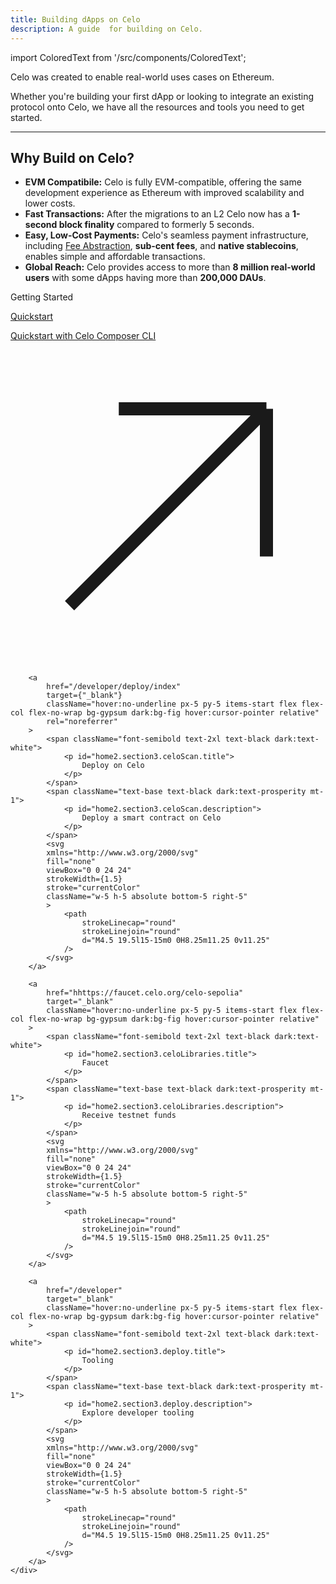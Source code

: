 ```yaml
---
title: Building dApps on Celo
description: A guide  for building on Celo.
---
```

import ColoredText from '/src/components/ColoredText';

Celo was created to enable real-world uses cases on Ethereum.

Whether you're building your first dApp or looking to integrate an existing protocol onto Celo, we have all the resources and tools you need to get started.

---

## Why Build on Celo?

- **EVM Compatibile:** Celo is fully EVM-compatible, offering the same development experience as Ethereum with improved scalability and lower costs.
- **Fast Transactions:** After the migrations to an L2 Celo now has a **1-second block finality** compared to formerly 5 seconds.
- **Easy, Low-Cost Payments:** Celo's seamless payment infrastructure, including [Fee Abstraction](/developer/fee-abstraction), **sub-cent fees**, and **native stablecoins**, enables simple and affordable transactions.
- **Global Reach:** Celo provides access to more than **8 million real-world users** with some dApps having more than **200,000 DAUs**.

<section className="mt-20 md:p-8 p-4 bg-sand dark:bg-fig">
    <span className="text-3xl font-bold">
        <p id="home2.section3.title">
            Getting Started
        </p>
    </span>
    <div className="grid md:grid-cols-2 grid-cols-1 gap-x-4 gap-y-4 w-full mt-8">
        <a
            href="/build/quickstart"
            target="_blank"
            className="hover:no-underline px-5 py-5 items-start flex flex-col flex-no-wrap bg-gypsum dark:bg-fig hover:cursor-pointer relative"
        >
            <span className="font-semibold text-2xl text-black dark:text-white">
                <p id="home2.section3.faucet.title">
                    Quickstart
                </p>
            </span>
            <span className="text-base text-black dark:text-prosperity mt-1">
                <p id="home2.section3.faucet.description">
                    Quickstart with Celo Composer CLI
                </p>
            </span>
            <svg
            xmlns="http://www.w3.org/2000/svg"
            fill="none"
            viewBox="0 0 24 24"
            strokeWidth={1.5}
            stroke="currentColor"
            className="w-5 h-5 absolute bottom-5 right-5"
            >
                <path
                    strokeLinecap="round"
                    strokeLinejoin="round"
                    d="M4.5 19.5l15-15m0 0H8.25m11.25 0v11.25"
                />
            </svg>
        </a>

        <a
            href="/developer/deploy/index"
            target={"_blank"}
            className="hover:no-underline px-5 py-5 items-start flex flex-col flex-no-wrap bg-gypsum dark:bg-fig hover:cursor-pointer relative"
            rel="noreferrer"
        >
            <span className="font-semibold text-2xl text-black dark:text-white">
                <p id="home2.section3.celoScan.title">
                    Deploy on Celo
                </p>
            </span>
            <span className="text-base text-black dark:text-prosperity mt-1">
                <p id="home2.section3.celoScan.description">
                    Deploy a smart contract on Celo
                </p>
            </span>
            <svg
            xmlns="http://www.w3.org/2000/svg"
            fill="none"
            viewBox="0 0 24 24"
            strokeWidth={1.5}
            stroke="currentColor"
            className="w-5 h-5 absolute bottom-5 right-5"
            >
                <path
                    strokeLinecap="round"
                    strokeLinejoin="round"
                    d="M4.5 19.5l15-15m0 0H8.25m11.25 0v11.25"
                />
            </svg>
        </a>

        <a
            href="hhttps://faucet.celo.org/celo-sepolia"
            target="_blank"
            className="hover:no-underline px-5 py-5 items-start flex flex-col flex-no-wrap bg-gypsum dark:bg-fig hover:cursor-pointer relative"
        >
            <span className="font-semibold text-2xl text-black dark:text-white">
                <p id="home2.section3.celoLibraries.title">
                    Faucet
                </p>
            </span>
            <span className="text-base text-black dark:text-prosperity mt-1">
                <p id="home2.section3.celoLibraries.description">
                    Receive testnet funds
                </p>
            </span>
            <svg
            xmlns="http://www.w3.org/2000/svg"
            fill="none"
            viewBox="0 0 24 24"
            strokeWidth={1.5}
            stroke="currentColor"
            className="w-5 h-5 absolute bottom-5 right-5"
            >
                <path
                    strokeLinecap="round"
                    strokeLinejoin="round"
                    d="M4.5 19.5l15-15m0 0H8.25m11.25 0v11.25"
                />
            </svg>
        </a>

        <a
            href="/developer"
            target="_blank"
            className="hover:no-underline px-5 py-5 items-start flex flex-col flex-no-wrap bg-gypsum dark:bg-fig hover:cursor-pointer relative"
        >
            <span className="font-semibold text-2xl text-black dark:text-white">
                <p id="home2.section3.deploy.title">
                    Tooling
                </p>
            </span>
            <span className="text-base text-black dark:text-prosperity mt-1">
                <p id="home2.section3.deploy.description">
                    Explore developer tooling
                </p>
            </span>
            <svg
            xmlns="http://www.w3.org/2000/svg"
            fill="none"
            viewBox="0 0 24 24"
            strokeWidth={1.5}
            stroke="currentColor"
            className="w-5 h-5 absolute bottom-5 right-5"
            >
                <path
                    strokeLinecap="round"
                    strokeLinejoin="round"
                    d="M4.5 19.5l15-15m0 0H8.25m11.25 0v11.25"
                />
            </svg>
        </a>
    </div>
</section>
